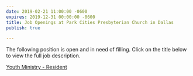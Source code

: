```yaml
---
date: 2019-02-21 11:00:00 -0600
expires: 2019-12-31 00:00:00 -0600
title: Job Openings at Park Cities Presbyterian Church in Dallas
publish: true

---
```

The following position is open and in need of filling. Click on the title below to view the full job description.

[Youth Ministry - Resident](https://jobsatpcpc.org/job-description/186/ "Youth Ministry Resident")